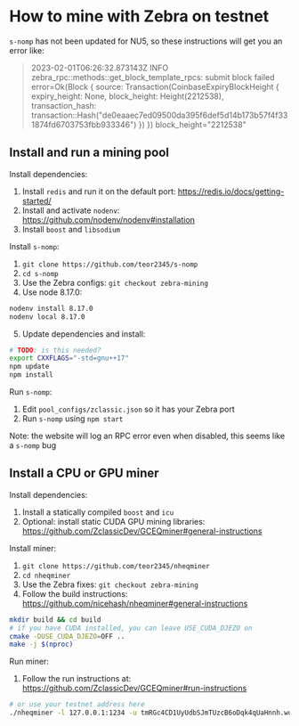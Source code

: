 # How to mine with Zebra on testnet

`s-nomp` has not been updated for NU5, so these instructions will get you an error like:

> 2023-02-01T06:26:32.873143Z  INFO zebra_rpc::methods::get_block_template_rpcs: submit block failed error=Ok(Block { source: Transaction(CoinbaseExpiryBlockHeight { expiry_height: None, block_height: Height(2212538), transaction_hash: transaction::Hash("de0eaaec7ed09500da395f6def5d14b173b57f4f331874fd6703753fbb933346") }) }) block_height="2212538"

## Install and run a mining pool

Install dependencies:
1. Install `redis` and run it on the default port: https://redis.io/docs/getting-started/
2. Install and activate `nodenv`: https://github.com/nodenv/nodenv#installation
3. Install `boost` and `libsodium`

Install `s-nomp`:
1. `git clone https://github.com/teor2345/s-nomp`
2. `cd s-nomp`
3. Use the Zebra configs: `git checkout zebra-mining`
4. Use node 8.17.0:
```sh
nodenv install 8.17.0
nodenv local 8.17.0
```
5. Update dependencies and install:
```sh
# TODO: is this needed?
export CXXFLAGS="-std=gnu++17"
npm update
npm install
```

Run `s-nomp`:
1. Edit `pool_configs/zclassic.json` so it has your Zebra port
2. Run `s-nomp` using `npm start`

Note: the website will log an RPC error even when disabled, this seems like a `s-nomp` bug

## Install a CPU or GPU miner

Install dependencies:
1. Install a statically compiled `boost` and `icu`
2. Optional: install static CUDA GPU mining libraries: https://github.com/ZclassicDev/GCEQminer#general-instructions

Install miner:
1. `git clone https://github.com/teor2345/nheqminer`
2. `cd nheqminer`
3. Use the Zebra fixes: `git checkout zebra-mining`
4. Follow the build instructions: https://github.com/nicehash/nheqminer#general-instructions
```sh
mkdir build && cd build
# if you have CUDA installed, you can leave USE_CUDA_DJEZO on 
cmake -DUSE_CUDA_DJEZO=OFF ..
make -j $(nproc)
```

Run miner:
1. Follow the run instructions at: https://github.com/ZclassicDev/GCEQminer#run-instructions
```sh
# or use your testnet address here
./nheqminer -l 127.0.0.1:1234 -u tmRGc4CD1UyUdbSJmTUzcB6oDqk4qUaHnnh.worker1 -t 1
```
